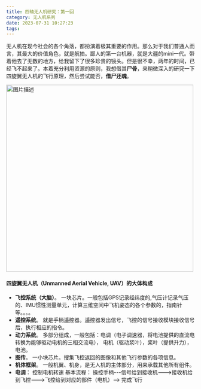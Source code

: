 ```yaml
---
title: 四轴无人机研究：第一回
category: 无人机系列
date: 2023-07-31 10:27:23
tags:
---
```


无人机在现今社会的各个角落，都扮演着极其重要的作用。那么对于我们普通人而言，其最大的价值角色，就是航拍。鄙人的第一台机器，就是大疆的mini一代。带着他去了无数的地方，给我留下了很多珍贵的镜头。但是很不幸，两年的时间，已经飞不起来了。本着充分利用资源的原则，我想借其**尸骨**，来稍微深入的研究一下四旋翼无人机的飞行原理，然后尝试能否，**借尸还魂**。

<img src="/img/air.png" alt="图片描述" width="500">


#### 四旋翼无人机（Unmanned Aerial Vehicle, UAV）的大体构成
- **飞控系统（大脑）**。 一块芯片。一般包括GPS记录经纬度的,气压计记录气压的、IMU惯性测量单元，计算三维空间中飞机姿态的各个参数的，指南针等。。。。
- **遥控系统**。 就是手柄遥控器。遥控器发出信号，飞控的信号接收模块接收信号后，执行相应的指令。
- **动力系统**。 多部分组成，一般包括：电调（电子调速器，将电池提供的直流电转换为能够驱动电机的三相交流电）， 电机（驱动浆叶），桨叶（提供升力），电池。
- **图传**。 一小块芯片。搜集飞控返回的图像和其他飞行参数的各项信息。
- **机体框架**。 一般机翼、机身，是无人机的主体部分，用来承载其他所有组件。
- **电调**： 控制电机转速
基本流程： 操控手柄---信号给到接收机--->接收机给到飞控--->飞控给到对应的部件（电机）--> 完成飞行

